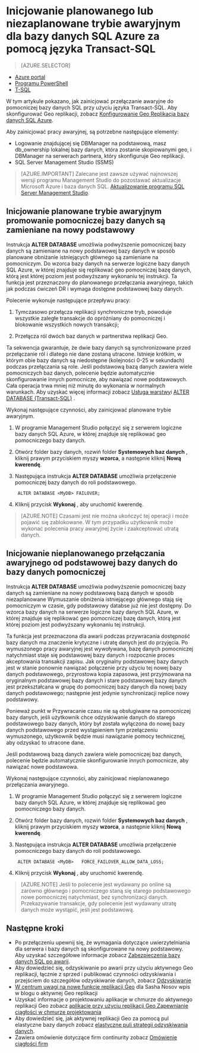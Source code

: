 <properties 
    pageTitle="Inicjowanie planowanego lub niezaplanowane trybie awaryjnym dla bazy danych SQL Azure za pomocą języka Transact-SQL | Microsoft Azure" 
    description="Inicjowanie planowanego lub niezaplanowane trybie awaryjnym bazy danych SQL Azure za pomocą języka Transact-SQL" 
    services="sql-database" 
    documentationCenter="" 
    authors="CarlRabeler" 
    manager="jhubbard" 
    editor=""/>

<tags
    ms.service="sql-database"
    ms.devlang="NA"
    ms.topic="article"
    ms.tgt_pltfrm="NA"
    ms.workload="data-management"
    ms.date="08/29/2016"
    ms.author="carlrab"/>

# <a name="initiate-a-planned-or-unplanned-failover-for-azure-sql-database-with-transact-sql"></a>Inicjowanie planowanego lub niezaplanowane trybie awaryjnym dla bazy danych SQL Azure za pomocą języka Transact-SQL


> [AZURE.SELECTOR]
- [Azure portal](sql-database-geo-replication-failover-portal.md)
- [Programu PowerShell](sql-database-geo-replication-failover-powershell.md)
- [T-SQL](sql-database-geo-replication-failover-transact-sql.md)


W tym artykule pokazano, jak zainicjować przełączanie awaryjne do pomocniczej bazy danych SQL przy użyciu języka Transact-SQL. Aby skonfigurować Geo replikacji, zobacz [Konfigurowanie Geo Replikacja bazy danych SQL Azure](sql-database-geo-replication-transact-sql.md).



Aby zainicjować pracy awaryjnej, są potrzebne następujące elementy:

- Logowanie znajdującej się DBManager na podstawową, masz db_ownership lokalnej bazy danych, która zostanie skopiowanymi geo, i DBManager na serwerach partnera, który skonfiguruje Geo replikacji.
- SQL Server Management Studio (SSMS)


> [AZURE.IMPORTANT] Zalecane jest zawsze używać najnowszej wersji programu Management Studio do pozostawać aktualizacje Microsoft Azure i baza danych SQL. [Aktualizowanie programu SQL Server Management Studio](https://msdn.microsoft.com/library/mt238290.aspx).




## <a name="initiate-a-planned-failover-promoting-a-secondary-database-to-become-the-new-primary"></a>Inicjowanie planowane trybie awaryjnym promowanie pomocniczej bazy danych są zamieniane na nowy podstawowy

Instrukcja **ALTER DATABASE** umożliwia podwyższenie pomocniczej bazy danych są zamieniane na nowy podstawowej bazy danych w sposób planowane obniżanie istniejących głównego są zamieniane na pomocniczym. Do wzorca bazy danych na serwerze logiczne bazy danych SQL Azure, w której znajduje się replikować geo pomocniczej bazę danych, którą jest której poziom jest podwyższany wykonaniu tej instrukcji. Ta funkcja jest przeznaczony do planowanego przełączania awaryjnego, takich jak podczas ćwiczeń DR i wymaga dostępne podstawowej bazy danych.

Polecenie wykonuje następujące przepływu pracy:

1. Tymczasowo przełącza replikacji synchroniczne tryb, powoduje wszystkie zaległe transakcje do opróżniany do pomocniczej i blokowanie wszystkich nowych transakcji;

2. Przełącza ról dwóch baz danych w partnerstwa replikacji Geo.  

Ta sekwencja gwarantuje, że dwie bazy danych są synchronizowane przed przełączanie ról i dlatego nie dane zostaną utracone. Istnieje krótkim, w którym obie bazy danych są niedostępne (kolejności 0-25 w sekundach) podczas przełączania są role. Jeśli podstawową bazą danych zawiera wiele pomocniczych baz danych, polecenie będzie automatycznie skonfigurowanie innych pomocnicze, aby nawiązać nowe podstawowych.  Cała operacja trwa mniej niż minutę do wykonania w normalnych warunkach. Aby uzyskać więcej informacji zobacz [Usługa warstwy](sql-database-service-tiers.md)i [ALTER DATABASE (Transact-SQL)](https://msdn.microsoft.com/library/mt574871.aspx) .


Wykonaj następujące czynności, aby zainicjować planowane trybie awaryjnym.

1. W programie Management Studio połączyć się z serwerem logiczne bazy danych SQL Azure, w której znajduje się replikować geo pomocniczego bazy danych.

2. Otwórz folder bazy danych, rozwiń folder **Systemowych baz danych** , kliknij prawym przyciskiem myszy **wzorca**, a następnie kliknij **Nową kwerendę**.

3. Następująca instrukcja **ALTER DATABASE** umożliwia przełączenie pomocniczej bazy danych do roli podstawowego.

        ALTER DATABASE <MyDB> FAILOVER;

4. Kliknij przycisk **Wykonaj** , aby uruchomić kwerendę.

>[AZURE.NOTE] Czasami jest nie można ukończyć tej operacji i może pojawić się zablokowane. W tym przypadku użytkownik może wykonać polecenia pracy awaryjnej życie i zaakceptować utratą danych.


## <a name="initiate-an-unplanned-failover-from-the-primary-database-to-the-secondary-database"></a>Inicjowanie nieplanowanego przełączania awaryjnego od podstawowej bazy danych do bazy danych pomocniczej

Instrukcja **ALTER DATABASE** umożliwia podwyższenie pomocniczej bazy danych są zamieniane na nowy podstawową bazą danych w sposób niezaplanowane Wymuszanie obniżenia istniejącego głównego stają się pomocniczym w czasie, gdy podstawowy databse już nie jest dostępny. Do wzorca bazy danych na serwerze logiczne bazy danych SQL Azure, w której znajduje się replikować geo pomocniczej bazę danych, którą jest której poziom jest podwyższany wykonaniu tej instrukcji.

Ta funkcja jest przeznaczona dla awarii podczas przywracania dostępność bazy danych ma znaczenie krytyczne i utratę danych jest do przyjęcia. Po wymuszonego pracy awaryjnej jest wywoływana, bazę danych pomocniczej natychmiast staje się podstawowej bazy danych i rozpocznie proces akceptowania transakcji zapisu. Jak oryginalny podstawowej bazy danych jest w stanie ponownie nawiązać połączenie przy użyciu tej nowej bazy danych podstawowego, przyrostowa kopia zapasowa, jest przyjmowana na oryginalnym podstawowej bazy danych i stare podstawowej bazy danych jest przekształcana w grupę do pomocniczej bazy danych dla nowej bazy danych podstawowego; następnie jest jedynie synchronizacji replice nowy podstawowy.

Ponieważ punkt w Przywracanie czasu nie są obsługiwane na pomocniczej bazy danych, jeśli użytkownik chce odzyskiwanie danych do starego podstawowego bazy danych, który był została wyłączona do nowej bazy danych podstawowego przed wystąpieniem tym przełączeniu wymuszonego, użytkownik będzie musi nawiązanie pomocy technicznej, aby odzyskać to utracone dane.

Jeśli podstawową bazą danych zawiera wiele pomocniczej baz danych, polecenie będzie automatycznie skonfigurowanie innych pomocnicze, aby nawiązać nowe podstawowa.

Wykonaj następujące czynności, aby zainicjować nieplanowanego przełączania awaryjnego.

1. W programie Management Studio połączyć się z serwerem logiczne bazy danych SQL Azure, w której znajduje się replikować geo pomocniczego bazy danych.

2. Otwórz folder bazy danych, rozwiń folder **Systemowych baz danych** , kliknij prawym przyciskiem myszy **wzorca**, a następnie kliknij **Nową kwerendę**.

3. Następująca instrukcja **ALTER DATABASE** umożliwia przełączenie pomocniczego bazy danych do roli podstawowego.

        ALTER DATABASE <MyDB>   FORCE_FAILOVER_ALLOW_DATA_LOSS;

4. Kliknij przycisk **Wykonaj** , aby uruchomić kwerendę.

>[AZURE.NOTE] Jeśli to polecenie jest wydawany po online są zarówno głównego i pomocniczego staną się starego podstawowego nowe pomocniczej natychmiast, bez synchronizacji danych. Przekazywanie transakcje, gdy polecenie jest wydawany utratę danych może wystąpić, jeśli jest podstawową.



## <a name="next-steps"></a>Następne kroki   

- Po przełączeniu upewnij się, że wymagania dotyczące uwierzytelniania dla serwera i bazy danych są skonfigurowane na nowy podstawowy. Aby uzyskać szczegółowe informacje zobacz [Zabezpieczenia bazy danych SQL po awarii](sql-database-geo-replication-security-config.md).
- Aby dowiedzieć się, odzyskiwanie po awarii przy użyciu aktywnego Geo replikacji, łącznie z sprzed i publikować czynności odzyskiwania i przejściem do szczegółów odzyskiwanie danych, zobacz [Odzyskiwanie](sql-database-disaster-recovery.md)
- [W centrum uwagi na nowe funkcje replikacji Geo](https://azure.microsoft.com/blog/spotlight-on-new-capabilities-of-azure-sql-database-geo-replication/) dla Sasha Nosov wpis w blogu o aktywnej Geo replikacji
- Uzyskać informacje o projektowaniu aplikacje w chmurze do aktywnego replikacji Geo zobacz [aplikacje przy użyciu replikacji Geo Zapewnianie ciągłości w chmurze projektowania](sql-database-designing-cloud-solutions-for-disaster-recovery.md)
- Aby dowiedzieć się, jak aktywnej replikacji Geo za pomocą pul elastyczne bazy danych zobacz [elastyczne puli strategii odzyskiwania danych](sql-database-disaster-recovery-strategies-for-applications-with-elastic-pool.md).
- Zawiera omówienie dotyczące firm continurity zobacz [Omówienie ciągłości firm](sql-database-business-continuity.md)
